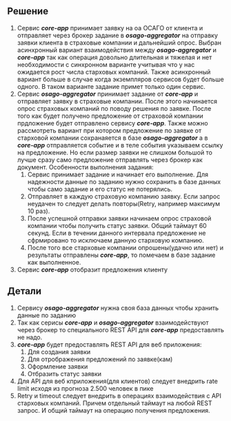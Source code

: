 ##  Решение

1. Сервис ***core-app*** принимает заявку на оа ОСАГО от клиента и отправляет через брокер задание в ***osago-aggregator*** на отправку заявки клиента в страховые компании и дальнейший опрос. Выбран асинхронный вариант взаимодействия между ***osago-aggregator*** и ***core-app*** так как операция довольно длительная и тяжелая и нет необходимости с синхронном варианте учитывая что у нас ожидается рост числа старховых компаний. Также асинхронный вариант больше в случае когда экземпляров сервисов будет больше одного. В таком варианте задание примет только один сервис.
2. Сервис ***osago-aggregator*** принимает задание от ***core-app*** и отправляет заявку в страховые компании. После этого начинается опрос страховых компаний по поводу решения по заявке. После того как будет получено предложение от страховой компании прдложение будет отправлено сервису ***core-app***. Также можно рассмотреть вариант при котором предложение по заявке от старховой компании сохранаяется в базе ***osago-aggregator*** а в ***core-app*** отправляется событие и в теле события указываем ссылку на предложение. Но если размер заявки не слишком большой то лучше сразу само предложение отправлять через брокер как документ. Особенности выполнения задания:
    1. Сервис принимает задание и начинает его выполнение. Для надежности данные по заданию нужно сохранить в базе данных чтобы само задание и его статус не потерялись.
    2. Отправляет в каждую страховую компанию заявку. Если запрос неудачен то следует делать повторы(Retry, например максимум 10 раз).
    3. После успешной отправки заявки начинаем опрос страховой компании чтобы получить статус заявки. Общий таймаут 60 секунд. Если в течении данного интервала предложение не сфрмировано то исключаем данную старховую компанию.
    4. После того все старховые компании опрошены(удачно или нет) и результаты отправлены ***core-app***, то помечаем в базе задание как выполненное.
3. Сервис ***core-app*** отобразит предложения клиенту

## Детали
1. Сервису ***osago-aggregator*** нужна своя база данных чтобы хранить данные по заданию
2. Так как серисы ***core-app*** и ***osago-aggregator*** взаимодействуют через брокер то специального REST API для ***core-app*** предоставлять не надо.
3. ***core-app*** будет предоставлять REST API для веб приложения:
    1. Для создания заявки
    2. Для отрображения предложений по заявке(кам)
    3. Оформление заявки
    4. Отбразить статус заявки
4. Для API для веб кприложения(для клиентов) следует внедрить rate limit исходя из прогноза 2.500 человек в пике
5. Retry и timeout следует внедрить в операциях взаимодействия с API старховых компаний. Причем отдельный таймаут на любой REST запрос. И общий таймаут на операцию получения предложения.